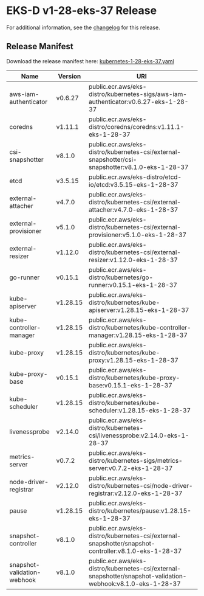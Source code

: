 # EKS-D v1-28-eks-37 Release

For additional information, see the [changelog](CHANGELOG-v1-28-eks-37.md) for this release.

## Release Manifest

Download the release manifest here: [kubernetes-1-28-eks-37.yaml](https://distro.eks.amazonaws.com/kubernetes-1-28/kubernetes-1-28-eks-37.yaml)

| Name | Version | URI |
|------|---------|-----|
| aws-iam-authenticator | v0.6.27 | public.ecr.aws/eks-distro/kubernetes-sigs/aws-iam-authenticator:v0.6.27-eks-1-28-37 |
| coredns | v1.11.1 | public.ecr.aws/eks-distro/coredns/coredns:v1.11.1-eks-1-28-37 |
| csi-snapshotter | v8.1.0 | public.ecr.aws/eks-distro/kubernetes-csi/external-snapshotter/csi-snapshotter:v8.1.0-eks-1-28-37 |
| etcd | v3.5.15 | public.ecr.aws/eks-distro/etcd-io/etcd:v3.5.15-eks-1-28-37 |
| external-attacher | v4.7.0 | public.ecr.aws/eks-distro/kubernetes-csi/external-attacher:v4.7.0-eks-1-28-37 |
| external-provisioner | v5.1.0 | public.ecr.aws/eks-distro/kubernetes-csi/external-provisioner:v5.1.0-eks-1-28-37 |
| external-resizer | v1.12.0 | public.ecr.aws/eks-distro/kubernetes-csi/external-resizer:v1.12.0-eks-1-28-37 |
| go-runner | v0.15.1 | public.ecr.aws/eks-distro/kubernetes/go-runner:v0.15.1-eks-1-28-37 |
| kube-apiserver | v1.28.15 | public.ecr.aws/eks-distro/kubernetes/kube-apiserver:v1.28.15-eks-1-28-37 |
| kube-controller-manager | v1.28.15 | public.ecr.aws/eks-distro/kubernetes/kube-controller-manager:v1.28.15-eks-1-28-37 |
| kube-proxy | v1.28.15 | public.ecr.aws/eks-distro/kubernetes/kube-proxy:v1.28.15-eks-1-28-37 |
| kube-proxy-base | v0.15.1 | public.ecr.aws/eks-distro/kubernetes/kube-proxy-base:v0.15.1-eks-1-28-37 |
| kube-scheduler | v1.28.15 | public.ecr.aws/eks-distro/kubernetes/kube-scheduler:v1.28.15-eks-1-28-37 |
| livenessprobe | v2.14.0 | public.ecr.aws/eks-distro/kubernetes-csi/livenessprobe:v2.14.0-eks-1-28-37 |
| metrics-server | v0.7.2 | public.ecr.aws/eks-distro/kubernetes-sigs/metrics-server:v0.7.2-eks-1-28-37 |
| node-driver-registrar | v2.12.0 | public.ecr.aws/eks-distro/kubernetes-csi/node-driver-registrar:v2.12.0-eks-1-28-37 |
| pause | v1.28.15 | public.ecr.aws/eks-distro/kubernetes/pause:v1.28.15-eks-1-28-37 |
| snapshot-controller | v8.1.0 | public.ecr.aws/eks-distro/kubernetes-csi/external-snapshotter/snapshot-controller:v8.1.0-eks-1-28-37 |
| snapshot-validation-webhook | v8.1.0 | public.ecr.aws/eks-distro/kubernetes-csi/external-snapshotter/snapshot-validation-webhook:v8.1.0-eks-1-28-37 |
